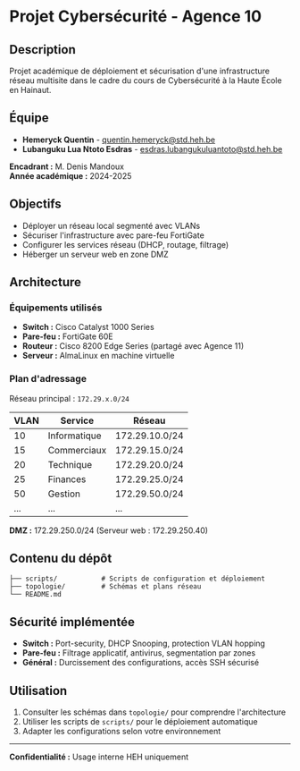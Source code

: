 # Projet Cybersécurité - Agence 10

## Description

Projet académique de déploiement et sécurisation d'une infrastructure réseau multisite dans le cadre du cours de Cybersécurité à la Haute École en Hainaut.

## Équipe

- **Hemeryck Quentin** - quentin.hemeryck@std.heh.be
- **Lubanguku Lua Ntoto Esdras** - esdras.lubangukuluantoto@std.heh.be

**Encadrant :** M. Denis Mandoux  
**Année académique :** 2024-2025

## Objectifs

- Déployer un réseau local segmenté avec VLANs
- Sécuriser l'infrastructure avec pare-feu FortiGate
- Configurer les services réseau (DHCP, routage, filtrage)
- Héberger un serveur web en zone DMZ

## Architecture

### Équipements utilisés
- **Switch :** Cisco Catalyst 1000 Series
- **Pare-feu :** FortiGate 60E  
- **Routeur :** Cisco 8200 Edge Series (partagé avec Agence 11)
- **Serveur :** AlmaLinux en machine virtuelle

### Plan d'adressage
Réseau principal : `172.29.x.0/24`

| VLAN | Service | Réseau |
|------|---------|--------|
| 10 | Informatique | 172.29.10.0/24 |
| 15 | Commerciaux | 172.29.15.0/24 |
| 20 | Technique | 172.29.20.0/24 |
| 25 | Finances | 172.29.25.0/24 |
| 50 | Gestion | 172.29.50.0/24 |
| ... | ... | ... |

**DMZ :** 172.29.250.0/24 (Serveur web : 172.29.250.40)

## Contenu du dépôt

```
├── scripts/           # Scripts de configuration et déploiement
├── topologie/         # Schémas et plans réseau
└── README.md
```

## Sécurité implémentée

- **Switch :** Port-security, DHCP Snooping, protection VLAN hopping
- **Pare-feu :** Filtrage applicatif, antivirus, segmentation par zones
- **Général :** Durcissement des configurations, accès SSH sécurisé

## Utilisation

1. Consulter les schémas dans `topologie/` pour comprendre l'architecture
2. Utiliser les scripts de `scripts/` pour le déploiement automatique
3. Adapter les configurations selon votre environnement

---

**Confidentialité :** Usage interne HEH uniquement
